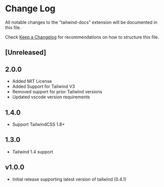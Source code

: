 # Change Log

All notable changes to the "tailwind-docs" extension will be documented in this file.

Check [Keep a Changelog](http://keepachangelog.com/) for recommendations on how to structure this file.

## [Unreleased]

## 2.0.0
- Added MIT License
- Added Support for Tailwind V3
- Removed support for prior Tailwind versions
- Updated vscode version requirements


## 1.4.0

- Support TailwindCSS 1.8+

## 1.3.0

- Tailwind 1.4 support

## v1.0.0

- Initial release supporting latest version of tailwind (0.4.1)
